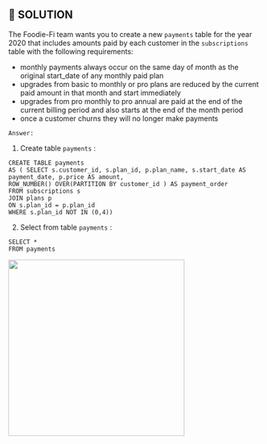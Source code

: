 ## 🎯 SOLUTION

The Foodie-Fi team wants you to create a new ``payments`` table for the year 2020 that includes amounts paid by each customer in the ``subscriptions`` table with the following requirements:

- monthly payments always occur on the same day of month as the original start_date of any monthly paid plan
- upgrades from basic to monthly or pro plans are reduced by the current paid amount in that month and start immediately
- upgrades from pro monthly to pro annual are paid at the end of the current billing period and also starts at the end of the month period
- once a customer churns they will no longer make payments

``Answer:``

1. Create table ``payments`` :

``` MYSQL
CREATE TABLE payments
AS ( SELECT s.customer_id, s.plan_id, p.plan_name, s.start_date AS payment_date, p.price AS amount, 
ROW_NUMBER() OVER(PARTITION BY customer_id ) AS payment_order
FROM subscriptions s
JOIN plans p
ON s.plan_id = p.plan_id
WHERE s.plan_id NOT IN (0,4))
```

2. Select from table ``payments``  :

``` MYSQL
SELECT *
FROM payments
```

<img src="https://user-images.githubusercontent.com/49824841/148819455-c66df529-c54f-4ce9-88bf-ca1e2acd7d05.png" width="350" height="350">

